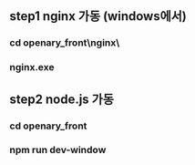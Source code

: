 ## step1 nginx 가동 (windows에서)
###  cd openary_front\nginx\
### nginx.exe

## step2 node.js 가동
###  cd openary_front
###  npm run dev-window
